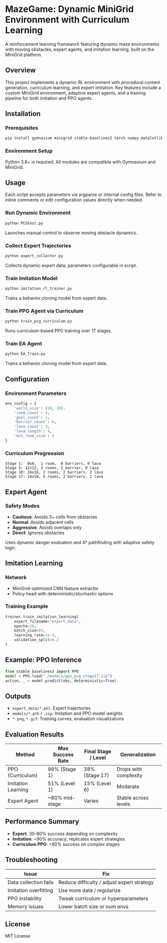 # MazeGame: Dynamic MiniGrid Environment with Curriculum Learning

A reinforcement learning framework featuring dynamic maze environments with moving obstacles, expert agents, and imitation learning, built on the MiniGrid platform.

## Overview

This project implements a dynamic RL environment with procedural content generation, curriculum learning, and expert imitation. Key features include a custom MiniGrid environment, adaptive expert agents, and a training pipeline for both imitation and PPO agents.

## Installation

### Prerequisites
```bash
pip install gymnasium minigrid stable-baselines3 torch numpy matplotlib imageio tqdm
```

### Environment Setup
Python 3.8+ is required. All modules are compatible with Gymnasium and MiniGrid.

## Usage

Each script accepts parameters via argparse or internal config files.
Refer to inline comments or edit configuration values directly when needed.

### Run Dynamic Environment
```bash
python PCGtest.py
```
Launches manual control to observe moving obstacle dynamics.

### Collect Expert Trajectories
```bash
python expert_collector.py
```
Collects dynamic expert data; parameters configurable in script.

### Train Imitation Model
```bash
python imitation_rl_trainer.py
```
Trains a behavior cloning model from expert data.

### Train PPO Agent via Curriculum
```bash
python train_pcg_curriculum.py
```
Runs curriculum-based PPO training over 17 stages.

### Train EA Agent
```bash
python EA_Train.py
```
Trains a behavior cloning model from expert data.

## Configuration

### Environment Parameters
```python
env_config = {
    'world_size': (18, 18),
    'room_count': 4,
    'goal_count': 1,
    'barrier_count': 6,
    'lava_count': 3,
    'lava_length': 4,
    'min_room_size': 5
}
```

### Curriculum Progression
```
Stage 1:  8x8,  1 room,  0 barriers, 0 lava
Stage 5: 12x12, 2 rooms, 1 barrier, 0 lava
Stage 10: 16x16, 2 rooms, 2 barriers, 2 lava
Stage 17: 18x18, 5 rooms, 2 barriers, 2 lava
```

## Expert Agent

### Safety Modes
- **Cautious**: Avoids 3+ cells from obstacles
- **Normal**: Avoids adjacent cells
- **Aggressive**: Avoids overlaps only
- **Direct**: Ignores obstacles

Uses dynamic danger evaluation and A* pathfinding with adaptive safety logic.

## Imitation Learning

### Network
- MiniGrid-optimized CNN feature extractor
- Policy head with deterministic/stochastic options

### Training Example
```python
trainer.train_imitation_learning(
    expert_filename="expert_data",
    epochs=20,
    batch_size=64,
    learning_rate=1e-3,
    validation_split=0.2
)
```

## Example: PPO Inference
```python
from stable_baselines3 import PPO
model = PPO.load("./models/ppo_pcg_stage17.zip")
action, _ = model.predict(obs, deterministic=True)
```

## Outputs

- `expert_data/*.pkl`: Expert trajectories
- `models/*.pth` / `.zip`: Imitation and PPO model weights
- `*.png`, `*.gif`: Training curves, evaluation visualizations

## Evaluation Results

| Method              | Max Success Rate | Final Stage / Level | Generalization        |
|---------------------|------------------|----------------------|------------------------|
| PPO (Curriculum)    | 99% (Stage 1)     | 38% (Stage 17)       | Drops with complexity |
| Imitation Learning  | 51% (Level 1)     | 15% (Level 6)        | Moderate              |
| Expert Agent        | ~80% mid-stage    | Varies               | Stable across levels  |

## Performance Summary

- **Expert**: 30–80% success depending on complexity
- **Imitation**: ~90% accuracy; replicates expert strategies
- **Curriculum PPO**: >80% success on complex stages

## Troubleshooting

| Issue                     | Fix                                        |
|--------------------------|---------------------------------------------|
| Data collection fails     | Reduce difficulty / adjust expert strategy |
| Imitation overfitting     | Use more data / regularize                 |
| PPO instability           | Tweak curriculum or hyperparameters        |
| Memory issues             | Lower batch size or num envs               |

## License
MIT License
